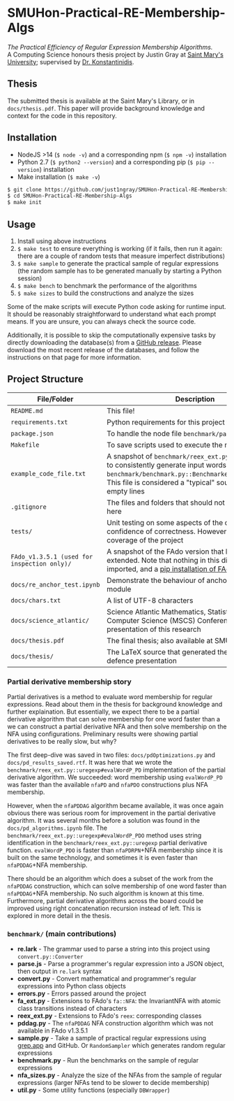 # SMUHon-Practical-RE-Membership-Algs
_The Practical Efficiency of Regular Expression Membership Algorithms._ <br />
A Computing Science honours thesis project by Justin Gray at [Saint Mary's University](https://cs.smu.ca); supervised by [Dr. Konstantinidis](https://cs.smu.ca/~stavros).

## Thesis
The submitted thesis is available at the Saint Mary's Library, or in `docs/thesis.pdf`. This paper will provide background knowledge and context for the code in this repository.

## Installation
- NodeJS >14 (`$ node -v`) and a corresponding npm (`$ npm -v`) installation
- Python 2.7 (`$ python2 --version`) and a corresponding pip (`$ pip --version`) installation
- Make installation (`$ make -v`)

```bash
$ git clone https://github.com/just1ngray/SMUHon-Practical-RE-Membership-Algs.git
$ cd SMUHon-Practical-RE-Membership-Algs
$ make init
```

## Usage
1. Install using above instructions
2. `$ make test` to ensure everything is working (if it fails, then run it again: there are a couple of random tests that measure imperfect distributions)
3. `$ make sample` to generate the practical sample of regular expressions (the random sample has to be generated manually by starting a Python session)
4. `$ make bench` to benchmark the performance of the algorithms
5. `$ make sizes` to build the constructions and analyze the sizes

Some of the make scripts will execute Python code asking for runtime input. It should be reasonably straightforward to understand what each prompt means. If you are unsure, you can always check the source code.

Additionally, it is possible to skip the computationally expensive tasks by directly downloading the database(s) from a [GitHub release](https://github.com/just1ngray/SMUHon-Practical-RE-Membership-Algs/releases). Please download the most recent release of the databases, and follow the instructions on that page for more information.

## Project Structure
File/Folder | Description
----------- | -----------
`README.md` | This file!
`requirements.txt` | Python requirements for this project to work
`package.json` | To handle the node file `benchmark/parse.js`
`Makefile` | To save scripts used to execute the main features
`example_code_file.txt` | A snapshot of `benchmark/reex_ext.py` which is used to consistently generate input words in `benchmark/benchmark.py::Benchmarker#generateWords`. This file is considered a "typical" source file without empty lines
`.gitignore` | The files and folders that should not be committed here
`tests/` | Unit testing on some aspects of the code to improve confidence of correctness. However, poor overall coverage of the project
`FAdo_v1.3.5.1 (used for inspection only)/` | A snapshot of the FAdo version that has been extended. Note that nothing in this directory is imported, and a [pip installation of FAdo](https://pypi.org/project/fado/) is required
`docs/re_anchor_test.ipynb` | Demonstrate the behaviour of anchors in Python's `re` module
`docs/chars.txt` | A list of UTF-8 characters
`docs/science_atlantic/` | Science Atlantic Mathematics, Statistics, and Computer Science (MSCS) Conference (Oct. 2021) presentation of this research
`docs/thesis.pdf` | The final thesis; also available at SMU Library
`docs/thesis/` | The LaTeX source that generated the PDF, and the defence presentation

### Partial derivative membership story
Partial derivatives is a method to evaluate word membership for regular expressions. Read about them in the thesis for background knowledge and further explaination. But essentially, we expect there to be a partial derivative algorithm that can solve membership for one word faster than a we can construct a partial derivative NFA and then solve membership on the NFA using configurations. Preliminary results were showing partial derivatives to be really slow, but why?

The first deep-dive was saved in two files: `docs/pdOptimizations.py` and `docs/pd_results_saved.rtf`. It was here that we wrote the `benchmark/reex_ext.py::uregexp#evalWordP_PD` implementation of the partial derivative algorithm. We succeeded: word membership using `evalWordP_PD` was faster than the available `nfaPD` and `nfaPDO` constructions plus NFA membership.

However, when the `nfaPDDAG` algorithm became available, it was once again obvious there was serious room for improvement in the partial derivative algorithm. It was several months before a solution was found in the `docs/pd_algorithms.ipynb` file. The `benchmark/reex_ext.py::uregexp#evalWordP_PDO` method uses string identification in the `benchmark/reex_ext.py::uregexp` partial derivative function. `evalWordP_PDO` is faster than `nfaPDRPN`+NFA membership since it is built on the same technology, and sometimes it is even faster than `nfaPDDAG`+NFA membership.

There should be an algorithm which does a subset of the work from the `nfaPDDAG` construction, which can solve membership of one word faster than `nfaPDDAG`+NFA membership. No such algorithm is known at this time. Furthermore, partial derivative algorithms across the board could be improved using right concatenation recursion instead of left. This is explored in more detail in the thesis.

### `benchmark/` (main contributions)
- **re.lark** - The grammar used to parse a string into this project using `convert.py::Converter`
- **parse.js** - Parse a programmer's regular expression into a JSON object, then output in `re.lark` syntax
- **convert.py** - Convert mathematical and programmer's regular expressions into Python class objects
- **errors.py** - Errors passed around the project
- **fa_ext.py** - Extensions to FAdo's `fa::NFA`: the InvariantNFA with atomic class transitions instead of characters
- **reex_ext.py** - Extensions to FAdo's `reex`: corresponding classes
- **pddag.py** - The `nfaPDDAG` NFA construction algorithm which was not available in FAdo v1.3.5.1
- **sample.py** - Take a sample of practical regular expressions using [grep.app](https://grep.app) and GitHub. Or `RandomSampler` which generates random regular expressions
- **benchmark.py** - Run the benchmarks on the sample of regular expressions
- **nfa_sizes.py** - Analyze the size of the NFAs from the sample of regular expressions (larger NFAs tend to be slower to decide membership)
- **util.py** - Some utility functions (especially `DBWrapper`)